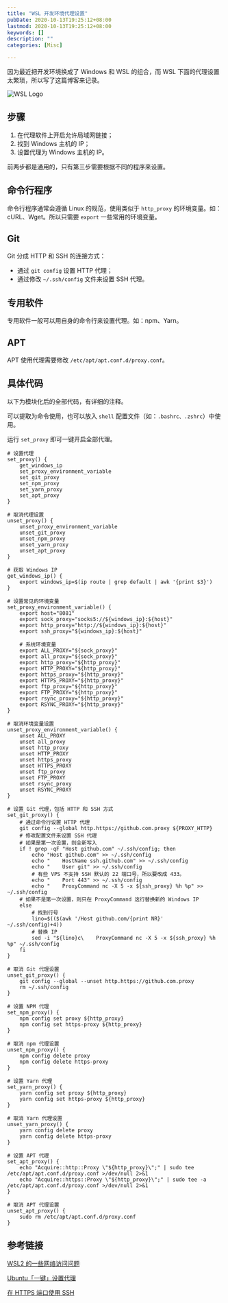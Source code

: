 ```yaml
---
title: "WSL 开发环境代理设置"
pubDate: 2020-10-13T19:25:12+08:00
lastmod: 2020-10-13T19:25:12+08:00
keywords: []
description: ""
categories: [Misc]

---
```


因为最近把开发环境换成了 Windows 和 WSL 的组合，而 WSL 下面的代理设置太繁琐，所以写了这篇博客来记录。

![WSL Logo](/images/wsl-development-environment-proxy-settings/wsl-logo.webp "WSL Logo")

## 步骤

1. 在代理软件上开启允许局域网链接；
2. 找到 Windows 主机的 IP；
3. 设置代理为 Windows 主机的 IP。

前两步都是通用的，只有第三步需要根据不同的程序来设置。

## 命令行程序

命令行程序通常会遵循 Linux 的规范，使用类似于 `http_proxy` 的环境变量。如：cURL、Wget。所以只需要 `export` 一些常用的环境变量。

## Git

Git 分成 HTTP 和 SSH 的连接方式：

* 通过 `git config` 设置 HTTP 代理；
* 通过修改 `~/.ssh/config` 文件来设置 SSH 代理。

## 专用软件

专用软件一般可以用自身的命令行来设置代理。如：npm、Yarn。

## APT

APT 使用代理需要修改 `/etc/apt/apt.conf.d/proxy.conf`。

## 具体代码

以下为模块化后的全部代码，有详细的注释。

可以提取为命令使用，也可以放入 `shell` 配置文件（如：`.bashrc、.zshrc`）中使用。

运行 `set_proxy` 即可一键开启全部代理。

```shell
# 设置代理
set_proxy() {
	get_windows_ip
	set_proxy_environment_variable
	set_git_proxy
	set_npm_proxy
	set_yarn_proxy
	set_apt_proxy
}

# 取消代理设置
unset_proxy() {
	unset_proxy_environment_variable
	unset_git_proxy
	unset_npm_proxy
	unset_yarn_proxy
	unset_apt_proxy
}

# 获取 Windows IP
get_windows_ip() {
	export windows_ip=$(ip route | grep default | awk '{print $3}')
}

# 设置常见的环境变量
set_proxy_environment_variable() {
	export host="8081"
	export sock_proxy="socks5://${windows_ip}:${host}"
	export http_proxy="http://${windows_ip}:${host}"
	export ssh_proxy="${windows_ip}:${host}"

	# 系统环境变量
	export ALL_PROXY="${sock_proxy}"
	export all_proxy="${sock_proxy}"
	export http_proxy="${http_proxy}"
	export HTTP_PROXY="${http_proxy}"
	export https_proxy="${http_proxy}"
	export HTTPS_PROXY="${http_proxy}"
	export ftp_proxy="${http_proxy}"
	export FTP_PROXY="${http_proxy}"
	export rsync_proxy="${http_proxy}"
	export RSYNC_PROXY="${http_proxy}"
}

# 取消环境变量设置
unset_proxy_environment_variable() {
	unset ALL_PROXY
    unset all_proxy
	unset http_proxy
    unset HTTP_PROXY
    unset https_proxy
    unset HTTPS_PROXY
    unset ftp_proxy
    unset FTP_PROXY
    unset rsync_proxy
    unset RSYNC_PROXY
}

# 设置 Git 代理，包括 HTTP 和 SSH 方式
set_git_proxy() {
	# 通过命令行设置 HTTP 代理
    git config --global http.https://github.com.proxy ${PROXY_HTTP}
	# 修改配置文件来设置 SSH 代理
	# 如果是第一次设置，则全新写入
    if ! grep -qF "Host github.com" ~/.ssh/config; then
        echo "Host github.com" >> ~/.ssh/config
    	echo "    HostName ssh.github.com" >> ~/.ssh/config
        echo "    User git" >> ~/.ssh/config
		# 有些 VPS 不支持 SSH 默认的 22 端口号，所以要改成 433。
		echo "    Port 443" >> ~/.ssh/config
        echo "    ProxyCommand nc -X 5 -x ${ssh_proxy} %h %p" >> ~/.ssh/config
	# 如果不是第一次设置，则只在 ProxyCommand 这行替换新的 Windows IP
    else
		# 找到行号
        lino=$(($(awk '/Host github.com/{print NR}'  ~/.ssh/config)+4))
		# 替换 IP
        sed -i "${lino}c\    ProxyCommand nc -X 5 -x ${ssh_proxy} %h %p" ~/.ssh/config
    fi
}

# 取消 Git 代理设置
unset_git_proxy() {
    git config --global --unset http.https://github.com.proxy
	rm ~/.ssh/config
}

# 设置 NPM 代理
set_npm_proxy() {
	npm config set proxy ${http_proxy}
    npm config set https-proxy ${http_proxy}
}

# 取消 npm 代理设置
unset_npm_proxy() {
	npm config delete proxy
    npm config delete https-proxy
}

# 设置 Yarn 代理
set_yarn_proxy() {
    yarn config set proxy ${http_proxy}
    yarn config set https-proxy ${http_proxy}
}

# 取消 Yarn 代理设置
unset_yarn_proxy() {
    yarn config delete proxy
    yarn config delete https-proxy	
}

# 设置 APT 代理
set_apt_proxy() {
    echo "Acquire::http::Proxy \"${http_proxy}\";" | sudo tee /etc/apt/apt.conf.d/proxy.conf >/dev/null 2>&1
    echo "Acquire::https::Proxy \"${http_proxy}\";" | sudo tee -a /etc/apt/apt.conf.d/proxy.conf >/dev/null 2>&1
}

# 取消 APT 代理设置
unset_apt_proxy() {
	sudo rm /etc/apt/apt.conf.d/proxy.conf
}
```

## 参考链接

[WSL2 的一些网络访问问题](https://bytem.io/posts/wsl2-network-tricks/ "WSL2 的一些网络访问问题")

[Ubuntu「一键」设置代理](https://blog.skk.moe/post/enable-proxy-on-ubuntu/ "Ubuntu「一键」设置代理")

[在 HTTPS 端口使用 SSH](https://docs.github.com/cn/authentication/troubleshooting-ssh/using-ssh-over-the-https-port "在 HTTPS 端口使用 SSH")